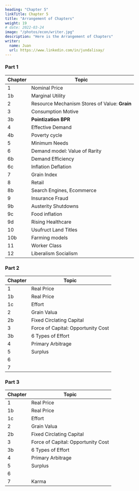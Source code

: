 ```yaml
---
heading: "Chapter 5"
linkTitle: Chapter 5
title: "Arrangement of Chapters"
weight: 19
# date: 2022-03-24
image: "/photos/econ/writer.jpg"
description: "Here is the Arrangement of Chapters"
writer:
  name: Juan
  url: https://www.linkedin.com/in/jundalisay/
---
```



### Part 1

Chapter | Topic
--- | ---
1 | Nominal Price
1b | Marginal Utility
2 | Resource Mechanism Stores of Value: **Grain**
3 | Consumption Motive
3b | **Pointization BPR**
4 | Effective Demand
4b | Poverty cycle
5 | Minimum Needs
6 | Demand model: Value of Rarity
6b | Demand Efficiency
6c | Inflation Deflation
7 | Grain Index
8 | Retail 
8b | Search Engines, Ecommerce
9 | Insurance Fraud
9b | Austerity Shutdowns
9c | Food inflation
9d | Rising Healthcare
10 | Usufruct Land Titles
10b | Farming models
11 | Worker Class
12 | Liberalism Socialism


### Part 2

Chapter | Topic
--- | ---
1 | Real Price
1b | Real Price
1c | Effort
2 | Grain Valua
2b | Fixed Circlating Capital
3 | Force of Capital: Opportunity Cost
3b | 6 Types of Effort
4 | Primary Arbitrage
5 | Surplus
6 |
7 |


### Part 3

Chapter | Topic
--- | ---
1 | Real Price
1b | Real Price
1c | Effort
2 | Grain Valua
2b | Fixed Circlating Capital
3 | Force of Capital: Opportunity Cost
3b | 6 Types of Effort
4 | Primary Arbitrage
5 | Surplus
6 |
7 | Karma